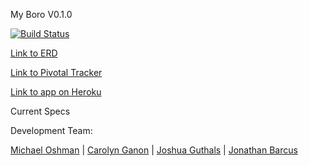My Boro V0.1.0

[![Build Status](https://travis-ci.org/jonBarcus/My-Boro.svg?branch=master)](https://travis-ci.org/jonBarcus/My-Boro)

[Link to ERD](https://github.com/jonBarcus/My-Boro/blob/master/erd.pdf)

[Link to Pivotal Tracker](https://www.pivotaltracker.com/s/projects/1067190)

[Link to app on Heroku](http://warm-basin-4595.herokuapp.com/)

Current Specs

Development Team:

[Michael Oshman](https://github.com/oshmanm)  |
[Carolyn Ganon](https://github.com/ganondalf)  |
[Joshua Guthals](https://github.com/zioplox11)  |
[Jonathan Barcus](https://github.com/jonBarcus)
